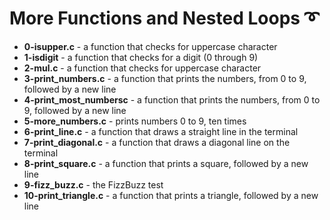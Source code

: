 # More Functions and Nested Loops :curly_loop:
* **0-isupper.c** - a function that checks for uppercase character
* **1-isdigit** - a function that checks for a digit (0 through 9)
* **2-mul.c** - a function that checks for uppercase character
* **3-print\_numbers.c** - a function that prints the numbers, from 0 to 9, followed by a new line
* **4-print\_most\_numbersc** - a function that prints the numbers, from 0 to 9, followed by a new line
* **5-more_numbers.c** - prints numbers 0 to 9, ten times
* **6-print_line.c** - a function that draws a straight line in the terminal
* **7-print_diagonal.c** - a function that draws a diagonal line on the terminal
* **8-print_square.c** - a function that prints a square, followed by a new line
* **9-fizz_buzz.c** - the FizzBuzz test
* **10-print_triangle.c** - a function that prints a triangle, followed by a new line
